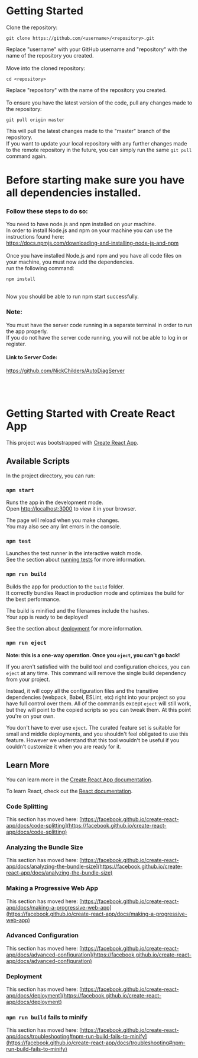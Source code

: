 # Getting Started

Clone the repository:<br>
```
git clone https://github.com/<username>/<repository>.git
```
Replace "username" with your GitHub username and "repository" with the name of the repository you created.<br>
<br>
Move into the cloned repository:<br>
```
cd <repository>
```
Replace "repository" with the name of the repository you created.<br>
<br>
To ensure you have the latest version of the code, pull any changes made to the repository:<br>
```
git pull origin master
```
This will pull the latest changes made to the "master" branch of the repository.<br>
If you want to update your local repository with any further changes made to the remote repository in the future, you can simply run the same `git pull` command again.<br>


# Before starting make sure you have all dependencies installed.
### Follow these steps to do so:
You need to have node.js and npm installed on your machine.<br>
In order to install Node.js and npm on your machine you can use the instructions found here:<br>
https://docs.npmjs.com/downloading-and-installing-node-js-and-npm
<br>
<br>
Once you have installed Node.js and npm and you have all code files on your machine, you must now add the dependencies.<br>
run the following command:<br>
```
npm install
```
<br>
Now you should be able to run npm start successfully.<br>

### Note:
You must have the server code running in a separate terminal in order to run the app properly.<br>
If you do not have the server code running, you will not be able to log in or register.

#### Link to Server Code:
https://github.com/NickChilders/AutoDiagServer
<br>
<br>
<br>
<br>
# Getting Started with Create React App

This project was bootstrapped with [Create React App](https://github.com/facebook/create-react-app).

## Available Scripts

In the project directory, you can run:

### `npm start`

Runs the app in the development mode.\
Open [http://localhost:3000](http://localhost:3000) to view it in your browser.

The page will reload when you make changes.\
You may also see any lint errors in the console.

### `npm test`

Launches the test runner in the interactive watch mode.\
See the section about [running tests](https://facebook.github.io/create-react-app/docs/running-tests) for more information.

### `npm run build`

Builds the app for production to the `build` folder.\
It correctly bundles React in production mode and optimizes the build for the best performance.

The build is minified and the filenames include the hashes.\
Your app is ready to be deployed!

See the section about [deployment](https://facebook.github.io/create-react-app/docs/deployment) for more information.

### `npm run eject`

**Note: this is a one-way operation. Once you `eject`, you can't go back!**

If you aren't satisfied with the build tool and configuration choices, you can `eject` at any time. This command will remove the single build dependency from your project.

Instead, it will copy all the configuration files and the transitive dependencies (webpack, Babel, ESLint, etc) right into your project so you have full control over them. All of the commands except `eject` will still work, but they will point to the copied scripts so you can tweak them. At this point you're on your own.

You don't have to ever use `eject`. The curated feature set is suitable for small and middle deployments, and you shouldn't feel obligated to use this feature. However we understand that this tool wouldn't be useful if you couldn't customize it when you are ready for it.

## Learn More

You can learn more in the [Create React App documentation](https://facebook.github.io/create-react-app/docs/getting-started).

To learn React, check out the [React documentation](https://reactjs.org/).

### Code Splitting

This section has moved here: [https://facebook.github.io/create-react-app/docs/code-splitting](https://facebook.github.io/create-react-app/docs/code-splitting)

### Analyzing the Bundle Size

This section has moved here: [https://facebook.github.io/create-react-app/docs/analyzing-the-bundle-size](https://facebook.github.io/create-react-app/docs/analyzing-the-bundle-size)

### Making a Progressive Web App

This section has moved here: [https://facebook.github.io/create-react-app/docs/making-a-progressive-web-app](https://facebook.github.io/create-react-app/docs/making-a-progressive-web-app)

### Advanced Configuration

This section has moved here: [https://facebook.github.io/create-react-app/docs/advanced-configuration](https://facebook.github.io/create-react-app/docs/advanced-configuration)

### Deployment

This section has moved here: [https://facebook.github.io/create-react-app/docs/deployment](https://facebook.github.io/create-react-app/docs/deployment)

### `npm run build` fails to minify

This section has moved here: [https://facebook.github.io/create-react-app/docs/troubleshooting#npm-run-build-fails-to-minify](https://facebook.github.io/create-react-app/docs/troubleshooting#npm-run-build-fails-to-minify)
